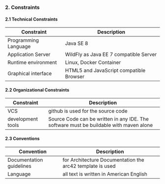 ### 2. Constraints

#### 2.1 Technical Constraints

| Constraint            | Description                             |
|-----------------------|-----------------------------------------|
| Programming Language  | Java SE 8                               |
| Application Server    | WildFly as Java EE 7 compatible Server  |
| Runtime environment   | Linux, Docker Container                 |
| Graphical interface   | HTML5 and JavaScript compatible Browser |

#### 2.2 Organizational Constraints

| Constraint        | Description                                                                            |
|-------------------|----------------------------------------------------------------------------------------|
| VCS               | github is used for the source code                                                     |
| development tools | Source Code can be written in any IDE. The software must be buildable with maven alone |


#### 2.3 Conventions

| Convention               | Description                                               |
|--------------------------|-----------------------------------------------------------|
| Documentation guidelines | for Architecture Documentation the arc42 template is used |
| Language                 | all text is written in American English                   |
